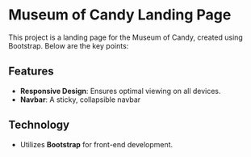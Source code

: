 # Museum of Candy Landing Page 

This project is a landing page for the Museum of Candy, created using Bootstrap. Below are the key points:

## Features

- **Responsive Design**: Ensures optimal viewing on all devices.
- **Navbar**: A sticky, collapsible navbar

## Technology

- Utilizes **Bootstrap** for front-end development.

